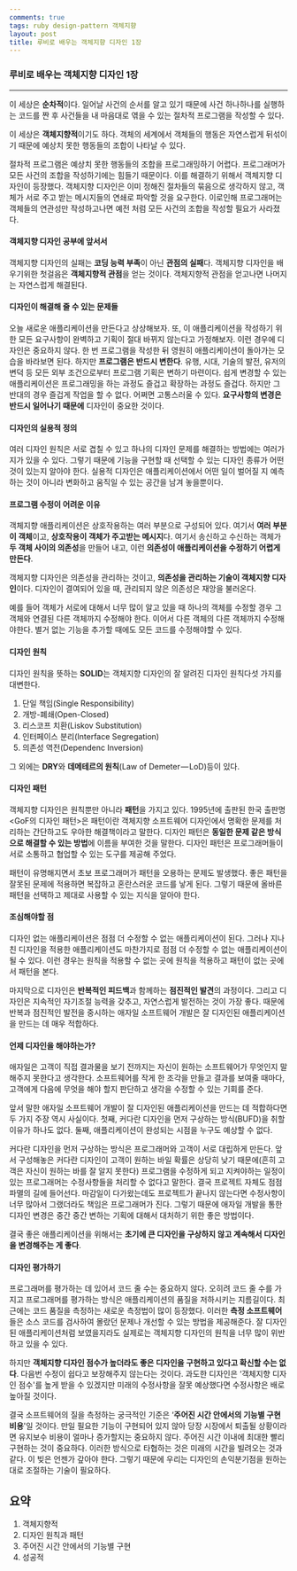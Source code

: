 ```yaml
---
comments: true
tags: ruby design-pattern 객체지향
layout: post
title: 루비로 배우는 객체지향 디자인 1장
---
```


### 루비로 배우는 객체지향 디자인 1장

-------------

이 세상은 **순차적**이다. 일어날 사건의 순서를 알고 있기 때문에 사건 하나하나를 실행하는 코드를 짠 후 사건들을 내 마음대로 엮을 수 있는 절차적 프로그램을 작성할 수 있다.

이 세상은 **객체지향적**이기도 하다. 객체의 세계에서 객체들의 행동은 자연스럽게 뒤섞이기 때문에 예상치 못한 행동들의 조합이 나타날 수 있다.

절차적 프로그램은 예상치 못한 행동들의 조합을 프로그래밍하기 어렵다. 프로그래머가 모든 사건의 조합을 작성하기에는 힘들기 때문이다. 이를 해결하기 위해서 객체지향 디자인이 등장했다. 객체지향 디자인은 이미 정해진 절차들의 묶음으로 생각하지 않고, 객체가 서로 주고 받는 메시지들의 연쇄로 파악할 것을 요구한다. 이로인해 프로그래머는 객체들의 연관성만 작성하고나면 예전 처럼 모든 사건의 조합을 작성할 필요가 사라졌다.

#### 객체지향 디자인 공부에 앞서서

객체지향 디자인의 실패는 **코딩 능력 부족**이 아닌 **관점의 실패**다. 객체지향 디자인을 배우기위한 첫걸음은 **객체지향적 관점**을 얻는 것이다. 객체지향적 관점을 얻고나면 나머지는 자연스럽게 해결된다.

#### 디자인이 해결해 줄 수 있는 문제들

오늘 새로운 애플리케이션을 만든다고 상상해보자. 또, 이 애플리케이션을 작성하기 위한 모든 요구사항이 완벽하고 기획이 절대 바뀌지 않는다고 가정해보자. 이런 경우에 디자인은 중요하지 않다. 한 번 프로그램을 작성한 뒤 영원히 애플리케이션이 돌아가는 모습을 바라보면 된다. 하지만 **프로그램은 반드시 변한다**. 유행, 시대, 기술의 발전, 유저의 변덕 등 모든 외부 조건으로부터 프로그램 기획은 변하기 마련이다. 쉽게 변경할 수 있는 애플리케이션은 프로그래밍을 하는 과정도 즐겁고 확장하는 과정도 즐겁다. 하지만 그 반대의 경우 즐겁게 작업을 할 수 없다. 어쩌면 고통스러울 수 있다. **요구사항의 변경은 반드시 일어나기 때문에** 디자인이 중요한 것이다.

#### 디자인의 실용적 정의

여러 디자인 원칙은 서로 겹칠 수 있고 하나의  디자인 문제를 해결하는 방법에는 여러가지가 있을 수 있다. 그렇기 때문에 기능을 구현할 때 선택할 수 있는 디자인 종류가 어떤 것이 있는지 알아야 한다. 실용적 디자인은 애플리케이션에서 어떤 일이 벌어질 지 예측하는 것이 아니라 변화하고 움직일 수 있는 공간을 남겨 놓을뿐이다.

#### 프로그램 수정이 어려운 이유

객체지향 애플리케이션은 상호작용하는 여러 부분으로 구성되어 있다. 여기서 **여러 부분이 객체**이고, **상호작용이 객체가 주고받는 메시지**다. 여기서 송신하고 수신하는 객체가 **두 객체 사이의 의존성**을 만들어 내고, 이런 **의존성이 애플리케이션을 수정하기 어렵게 만든다**.

객체지향 디자인은 의존성을 관리하는 것이고, **의존성을 관리하는 기술이 객체지향 디자인**이다. 디자인이 결여되어 있을 때, 관리되지 않은 의존성은 재앙을 불러온다.

예를 들어 객체가 서로에 대해서 너무 많이 알고 있을 때 하나의 객체를 수정할 경우 그 객체와 연결된 다른 객체까지 수정해야 한다. 이어서 다른 객체의 다른 객체까지 수정해야한다. 별거 없는 기능을 추가할 때에도 모든 코드를 수정해야할 수 있다.

#### 디자인 원칙

디자인 원칙을 뜻하는 **SOLID**는 객체지향 디자인의 잘 알려진 디자인 원칙다섯 가지를 대변한다.

1. 단일 책임(Single Responsibility)
2. 개방-폐쇄(Open-Closed)
3. 리스코프 치환(Liskov Substitution)
4. 인터페이스 분리(Interface Segregation)
5. 의존성 역전(Dependenc Inversion)

그 외에는 **DRY**와 **데메테르의 원칙**(Law of Demeter — LoD)등이 있다.

#### 디자인 패턴

객체지향 디자인은 원칙뿐만 아니라 **패턴**을 가지고 있다. 1995년에 출판된 한국 출판명 <GoF의 디자인 패턴>은 패턴이란 객체지향 소프트웨어 디자인에서 명확한 문제를 처리하는 간단하고도 우아한 해결책이라고 말한다. 디자인 패턴은 **동일한 문제 같은 방식으로 해결할 수 있는 방법**에 이름을 부여한 것을 말한다. 디자인 패턴은 프로그래머들이 서로 소통하고 협업할 수 있는 도구를 제공해 주었다.

패턴이 유명해지면서 초보 프로그래머가 패턴을 오용하는 문제도 발생했다. 좋은 패턴을 잘못된 문제에 적용하면 복잡하고 혼란스러운 코드를 낳게 된다. 그렇기 때문에 올바른 패턴을 선택하고 제대로 사용할 수 있는 지식을 알아야 한다.

#### 조심해야할 점

디자인 없는 애플리케이션은 점점 더 수정할 수 없는 애플리케이션이 된다. 그러나 지나친 디자인을 적용한 애플리케이션도 마찬가지로 점점 더 수정할 수 없는 애플리케이션이 될 수 있다. 이런 경우는 원칙을 적용할 수 없는 곳에 원칙을 적용하고 패턴이 없는 곳에서 패턴을 본다.

마지막으로 디자인은 **반복적인 피드백**과 함께하는 **점진적인 발견**의 과정이다. 그리고 디자인은 지속적인 자기조절 능력을 갖추고, 자연스럽게 발전하는 것이 가장 좋다. 때문에 반복과 점진적인 발전을 중시하는 애자일 소프트웨어 개발은 잘 디자인된 애플리케이션을 만드는 데 매우 적합하다.

#### 언제 디자인을 해야하는가?

애자일은 고객이 직접 결과물을 보기 전까지는 자신이 원하는 소프트웨어가 무엇인지 말해주지 못한다고 생각한다. 소프트웨어를 작게 한 조각을 만들고 결과를 보여줄 때마다, 고객에게 다음에 무엇을 해야 할지 판단하고 생각을 수정할 수 있는 기회를 준다.

앞서 말한 애자일 소프트웨어 개발이 잘 디자인된 애플리케이션을 만드는 데 적합하다면 두 가지 주장 역시 사실이다. 첫째, 커다란 디자인을 먼저 구상하는 방식(BUFD)을 취할 이유가 하나도 없다. 둘째, 애플리케이션이 완성되는 시점을 누구도 예상할 수 없다.

커다란 디자인을 먼저 구상하는 방식은 프로그래머와 고객이 서로 대립하게 만든다. 앞서 구성해놓은 커다란 디자인이 고객이 원하는 바일 확률은 상당히 낮기 때문에(흔히 고객은 자신이 원하는 바를 잘 알지 못한다) 프로그램을 수정하게 되고 지켜야하는 일정이 있는 프로그래머는 수정사항들을 처리할 수 없다고 말한다. 결국 프로젝트 자체도 점점 파멸의 길에 들어선다. 마감일이 다가왔는데도 프로젝트가 끝나지 않는다면 수정사항이 너무 많아서 그랬더라도 책임은 프로그래머가 진다. 그렇기 때문에 애자일 개발을 통한 디자인 변경은 중간 중간 변하는 기획에 대해서 대처하기 위한 좋은 방법이다.

결국 좋은 애플리케이션을 위해서는 **초기에 큰 디자인을 구상하지 않고 계속해서 디자인을 변경해주는 게 좋다**.

#### 디자인 평가하기

프로그래머를 평가하는 데 있어서 코드 줄 수는 중요하지 않다. 오히려 코드 줄 수를 가지고 프로그래머를 평가하는 방식은 애플리케이션의 품질을 저하시키는 지름길이다. 최근에는 코드 품질을 측정하는 새로운 측정법이 많이 등장했다. 이러한 **측정 소프트웨어**들은 소스 코드를 검사하여 몰랐던 문제나 개선할 수 있는 방법을 제공해준다. 잘 디자인된 애플리케이션처럼 보였을지라도 실제로는 객체지향 디자인의 원칙을 너무 많이 위반하고 있을 수 있다.

하지만 **객체지향 디자인 점수가 높더라도 좋은 디자인을 구현하고 있다고 확신할 수는 없다**. 다음번 수정이 쉽다고 보장해주지 않는다는 것이다. 과도한 디자인은 ‘객체지향 디자인 점수'를 높게 받을 수 있겠지만 미래의 수정사항을 잘못 예상했다면 수정사항은 배로 높아질 것이다.

결국 소프트웨어의 질을 측정하는 궁극적인 기준은 ‘**주어진 시간 안에서의 기능별 구현 비용**'일 것이다. 만일 필요한 기능이 구현되어 있지 않아 당장 시장에서 퇴출될 상황이라면 유지보수 비용이 얼마나 증가할지는 중요하지 않다. 주어진 시간 이내에 최대한 빨리 구현하는 것이 중요하다. 이러한 방식으로 타협하는 것은 미래의 시간을 빌려오는 것과 같다. 이 빚은 언젠가 갚아야 한다. 그렇기 때문에 우리는 디자인의 손익분기점을 원하는 대로 조절하는 기술이 필요하다.

## 요약

1. 객체지향적
2. 디자인 원칙과 패턴
3. 주어진 시간 안에서의 기능별 구현
4. 성공적
